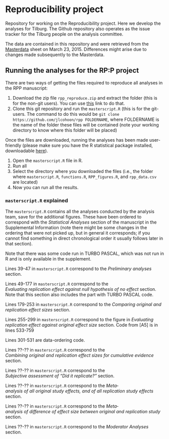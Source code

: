 # Reproducibility project
Repository for working on the Reproducibility project. Here we develop the analyses for Tilburg. The Github repository also operates as the issue tracker for the Tilburg people on the analysis committee.

The data are contained in this repository and were retrieved from the [Masterdata](https://docs.google.com/spreadsheets/d/10IXGYUvt9vb64FyXP2Wlf03X5lPo_AvhQOsNs6w84dk/edit#gid=0) sheet on March 23, 2015. Differences might arise due to changes made subsequently to the Masterdata.

## Running the analyses for the RP:P project
There are two ways of getting the files required to reproduce all analyses in the RPP manuscript:

1. Download the zip file `rpp_reproduce.zip` and extract the folder (this is for the non-git users). You can use [this](https://github.com/jlcohoon/rpp/raw/master/rpp_reproduce.zip) link to do that.
2. Clone this git repository and run the `masterscript.R` (this is for the git-users. The command to do this would be `git clone https://github.com/jlcohoon/rpp FOLDERNAME`, where FOLDERNAME is the name of the folder these files will be contained (note your working directory to know where this folder will be placed)

Once the files are downloaded, running the analyses has been made user-friendly (please make sure you have the R statistical package installed, downloadable [here](https://cran.r-project.org/)).

1. Open the `masterscript.R` file in R.
2. Run all
3. Select the directory where you downloaded the files (i.e., the folder where `masterscript.R`, `functions.R`, `RPP_figures.R`, and `rpp_data.csv` are located)
4. Now you can run all the results.

### `masterscript.R` explained
The `masterscript.R` contains all the analyses conducted by the analysis team, save for the additional figures. These have been ordered to correspond with the *Statistical Analyses* section of the manuscript in the Supplemental Information (note there might be some changes in the ordering that were not picked up, but in general it corresponds; if you cannot find something in direct chronological order it usually follows later in that section). 

Note that there was some code run in TURBO PASCAL, which was not run in R and is only available in the supplement.

Lines 39-47 in `masterscript.R` correspond to the *Preliminary analyses* section.

Lines 49-177 in `masterscript.R` correspond to the *Evaluating replication effect against null hypothesis of no effect* section. Note that this section also includes the part with TURBO PASCAL code.

Lines 179-253 in `masterscript.R` correspond to the *Comparing original and replication effect sizes* section.

Lines 255-299 in `masterscript.R` correspond to the figure in *Evaluating replication effect against original effect size* section. Code from [A5] is in lines 533-759

Lines 301-531 are data-ordering code.

Lines ??-?? in `masterscript.R` correspond to the *Combining original and replication effect sizes for cumulative evidence​* section.

Lines ??-?? in `masterscript.R` correspond to the *Subjective assessment of “Did it replicate?”* section.

Lines ??-?? in `masterscript.R` correspond to the *Meta­analysis of all original study effects, and of all replication study effects* section.

Lines ??-?? in `masterscript.R` correspond to the *Meta­analysis of difference of effect size between original and replication study* section.

Lines ??-?? in `masterscript.R` correspond to the *Moderator Analyses* section.

